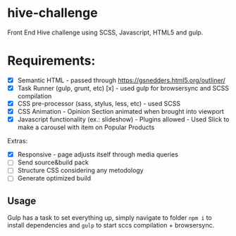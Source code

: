# hive-challenge
Front End Hive challenge using SCSS, Javascript, HTML5 and gulp.

# Requirements:
- [x] Semantic HTML - passed through https://gsnedders.html5.org/outliner/
- [x] Task Runner (gulp, grunt, etc) [x] - used gulp for browsersync and SCSS compilation
- [x] CSS pre-processor (sass, stylus, less, etc) - used SCSS  
- [x] CSS Animation - Opinion Section animated when brought into viewport
- [x] Javascript functionality (ex.: slideshow) - Plugins allowed - Used Slick to make a carousel with item on Popular Products

Extras:
- [x] Responsive - page adjusts itself through media queries
- [ ] Send source&build pack
- [ ] Structure CSS considering any metodology
- [ ] Generate optimized build

## Usage
Gulp has a task to set everything up, simply navigate to folder `npm i` to install dependencies and `gulp` to start sccs compilation + browsersync.
